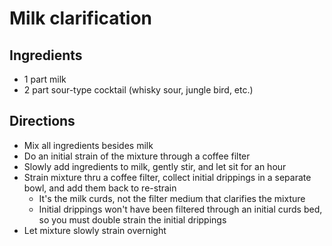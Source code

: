 # Milk clarification

## Ingredients

- 1 part milk
- 2 part sour-type cocktail (whisky sour, jungle bird, etc.)


## Directions

- Mix all ingredients besides milk
- Do an initial strain of the mixture through a coffee filter
- Slowly add ingredients to milk, gently stir, and let sit for an hour
- Strain mixture thru a coffee filter, collect initial drippings in a separate bowl, and add them back to re-strain
    - It's the milk curds, not the filter medium that clarifies the mixture
    - Initial drippings won't have been filtered through an initial curds bed, so you must double strain the initial drippings
- Let mixture slowly strain overnight

